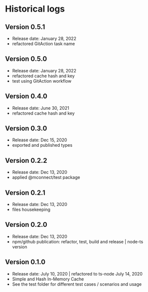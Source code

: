 # Historical logs

## Version 0.5.1

- Release date: January 28, 2022
- refactored GitAction task name

## Version 0.5.0

- Release date: January 28, 2022
- refactored cache hash and key
- test using GitAction workflow

## Version 0.4.0

- Release date: June 30, 2021
- refactored cache hash and key 

## Version 0.3.0

- Release date: Dec 15, 2020
- exported and published types

## Version 0.2.2

- Release date: Dec 13, 2020
- applied @mconnect/test package

## Version 0.2.1

- Release date: Dec 13, 2020
- files housekeeping

## Version 0.2.0

- Release date: Dec 13, 2020
- npm/github publication: refactor, test, build and release | node-ts version

## Version 0.1.0

- Release date: July 10, 2020 | refactored to ts-node July 14, 2020
- Simple and Hash In-Memory Cache
- See the test folder for different test cases / scenarios and usage
